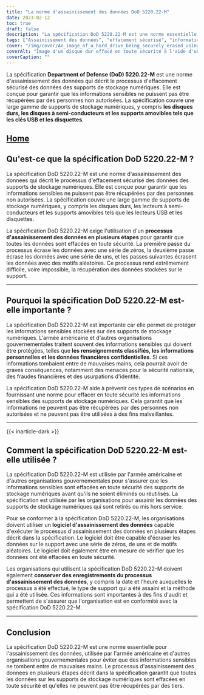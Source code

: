 ```yaml
---
title: "La norme d'assainissement des données DoD 5220.22-M"
date: 2023-02-12
toc: true
draft: false
description: "La spécification DoD 5220.22-M est une norme essentielle pour effacer en toute sécurité les informations sensibles des supports de stockage numériques, largement utilisée par l'armée américaine et les organisations gouvernementales."
tags: ["Assainissement des données", "effacement sécurisé", "informations sensibles", "la sécurité des données", "support de stockage numérique", "DoD 5220.22-M", "protection des données", "confidentialité des données", "la sécurité de l'information", "élimination des données", "prévention des violations de données", "logiciel d'assainissement des données", "sécurité numérique", "destruction des données", "gestion des données", "effacement sécurisé des données", "prévention de la récupération des données", "cybersécurité", "effacement des données", "information management", "élimination sécurisée", "méthodes de destruction des données", "processus d'assainissement des données", "écrasement des données", "vérification des données", "normes d'assainissement des données", "meilleures pratiques en matière d'élimination des données", "élimination sécurisée des données", "réutilisation sécurisée", "conformité de l'assainissement des données", "gestion sécurisée des données"]
cover: "/img/cover/An_image_of_a_hard_drive_being_securely_erased_using_data.png"
coverAlt: "Image d'un disque dur effacé en toute sécurité à l'aide d'un logiciel de nettoyage de données, avec au premier plan un cadenas ou un bouclier symbolisant la sécurité"
coverCaption: ""
---
```


La spécification **Department of Defense (DoD) 5220.22-M** est une norme d'assainissement des données qui décrit le processus d'effacement sécurisé des données des supports de stockage numériques. Elle est conçue pour garantir que les informations sensibles ne puissent pas être récupérées par des personnes non autorisées. La spécification couvre une large gamme de supports de stockage numériques, y compris **les disques durs, les disques à semi-conducteurs et les supports amovibles tels que les clés USB et les disquettes**.

## [Home](/cyber-security-career-playbook-start/)

## Qu'est-ce que la spécification DoD 5220.22-M ?

La spécification DoD 5220.22-M est une norme d'assainissement des données qui décrit le processus d'effacement sécurisé des données des supports de stockage numériques. Elle est conçue pour garantir que les informations sensibles ne puissent pas être récupérées par des personnes non autorisées. La spécification couvre une large gamme de supports de stockage numériques, y compris les disques durs, les lecteurs à semi-conducteurs et les supports amovibles tels que les lecteurs USB et les disquettes.

La spécification DoD 5220.22-M exige l'utilisation d'un **processus d'assainissement des données en plusieurs étapes** pour garantir que toutes les données sont effacées en toute sécurité. La première passe du processus écrase les données avec une série de zéros, la deuxième passe écrase les données avec une série de uns, et les passes suivantes écrasent les données avec des motifs aléatoires. Ce processus rend extrêmement difficile, voire impossible, la récupération des données stockées sur le support.

______

## Pourquoi la spécification DoD 5220.22-M est-elle importante ?

La spécification DoD 5220.22-M est importante car elle permet de protéger les informations sensibles stockées sur des supports de stockage numériques. L'armée américaine et d'autres organisations gouvernementales traitent souvent des informations sensibles qui doivent être protégées, telles que **les renseignements classifiés, les informations personnelles et les données financières confidentielles**. Si ces informations tombaient entre de mauvaises mains, cela pourrait avoir de graves conséquences, notamment des menaces pour la sécurité nationale, des fraudes financières et des usurpations d'identité.

La spécification DoD 5220.22-M aide à prévenir ces types de scénarios en fournissant une norme pour effacer en toute sécurité les informations sensibles des supports de stockage numériques. Cela garantit que les informations ne peuvent pas être récupérées par des personnes non autorisées et ne peuvent pas être utilisées à des fins malveillantes.

______
{{< inarticle-dark >}}
## Comment la spécification DoD 5220.22-M est-elle utilisée ?

La spécification DoD 5220.22-M est utilisée par l'armée américaine et d'autres organisations gouvernementales pour s'assurer que les informations sensibles sont effacées en toute sécurité des supports de stockage numériques avant qu'ils ne soient éliminés ou réutilisés. La spécification est utilisée par les organisations pour assainir les données des supports de stockage numériques qui sont retirés ou mis hors service.

Pour se conformer à la spécification DoD 5220.22-M, les organisations doivent utiliser un **logiciel d'assainissement des données** capable d'exécuter le processus d'assainissement des données en plusieurs étapes décrit dans la spécification. Le logiciel doit être capable d'écraser les données sur le support avec une série de zéros, de uns et de motifs aléatoires. Le logiciel doit également être en mesure de vérifier que les données ont été effacées en toute sécurité.

Les organisations qui utilisent la spécification DoD 5220.22-M doivent également **conserver des enregistrements du processus d'assainissement des données**, y compris la date et l'heure auxquelles le processus a été effectué, le type de support qui a été assaini et la méthode qui a été utilisée. Ces informations sont importantes à des fins d'audit et permettent de s'assurer que l'organisation est en conformité avec la spécification DoD 5220.22-M.

______

## Conclusion

La spécification DoD 5220.22-M est une norme essentielle pour l'assainissement des données, utilisée par l'armée américaine et d'autres organisations gouvernementales pour éviter que des informations sensibles ne tombent entre de mauvaises mains. Le processus d'assainissement des données en plusieurs étapes décrit dans la spécification garantit que toutes les données sur les supports de stockage numériques sont effacées en toute sécurité et qu'elles ne peuvent pas être récupérées par des tiers.
